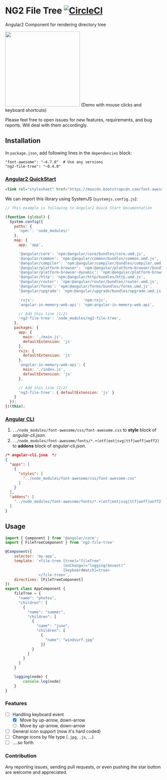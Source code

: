# NG2 File Tree [![CircleCI](https://circleci.com/gh/travelist/ng2-directory-tree.svg?style=svg&circle-token=c554ebe845b53a2e0db4bc4961ca1747c25168ea)](https://circleci.com/gh/travelist/ng2-directory-tree)

Angular2 Component for rendering directory tree

<img src="https://raw.githubusercontent.com/travelist/ng2-directory-tree/master/demo/demo.gif" height="240px">
(Demo with mouse clicks and keyboard shortcuts)

Please feel free to open issues for new features, requirements, and bug reports. Will deal with them accordingly.

## Installation

In `package.json`, add following lines in the `dependencies` block:

```
"font-awesome": "~4.7.0"  # Use any versions
"ng2-file-tree": "~0.4.0"
```

### [Angular2 QuickStart](https://angular.io/docs/ts/latest/quickstart.html)

```html
<link rel="stylesheet" href="https://maxcdn.bootstrapcdn.com/font-awesome/4.7.0/css/font-awesome.min.css">
```

We can import this library using SystemJS (`systemjs.config.js`):

```javascript
// This example is following to Angular2 Quick Start Documentation

(function (global) {
  System.config({
    paths: {
      'npm:': 'node_modules/'
    },
    map: {
      app: 'app',

      '@angular/core': 'npm:@angular/core/bundles/core.umd.js',
      '@angular/common': 'npm:@angular/common/bundles/common.umd.js',
      '@angular/compiler': 'npm:@angular/compiler/bundles/compiler.umd.js',
      '@angular/platform-browser': 'npm:@angular/platform-browser/bundles/platform-browser.umd.js',
      '@angular/platform-browser-dynamic': 'npm:@angular/platform-browser-dynamic/bundles/platform-browser-dynamic.umd.js',
      '@angular/http': 'npm:@angular/http/bundles/http.umd.js',
      '@angular/router': 'npm:@angular/router/bundles/router.umd.js',
      '@angular/forms': 'npm:@angular/forms/bundles/forms.umd.js',
      '@angular/upgrade': 'npm:@angular/upgrade/bundles/upgrade.umd.js',

      'rxjs':                      'npm:rxjs',
      'angular-in-memory-web-api': 'npm:angular-in-memory-web-api',

      // Add this line (1/2)
      'ng2-file-tree': 'node_modules/ng2-file-tree',
    },
    packages: {
      app: {
        main: './main.js',
        defaultExtension: 'js'
      },
      rxjs: {
        defaultExtension: 'js'
      },
      'angular-in-memory-web-api': {
        main: './index.js',
        defaultExtension: 'js'
      },

      // Add this line (2/2)
      'ng2-file-tree': { defaultExtension: 'js' }
    }
  });
})(this);

```

### [Angular CLI](https://github.com/angular/angular-cli)

1. `../node_modules/font-awesome/css/font-awesome.css` to **style** block of *angular-cli.json*.
2. `../node_modules/font-awesome/fonts/*.+(otf|eot|svg|ttf|woff|woff2)` to **addons** block of *angular-cli.json*.

```json
/* angular-cli.json  */
{
  "apps": [
    {
      "styles": [
        "../node_modules/font-awesome/css/font-awesome.css"
      ]
    }
  ],
  "addons": [
    "../node_modules/font-awesome/fonts/*.+(otf|eot|svg|ttf|woff|woff2)"
  ]
}
```

## Usage

```javascript
import { Component } from '@angular/core';
import { FileTreeComponent } from 'ng2-file-tree'

@Component({
    selector: 'my-app',
    template: `<file-tree [tree]="fileTree"
                          (onChange)="logging($event)"
                          [keyboardWatch]=true>
               </file-tree>`,
    directives: [FileTreeComponent]
})
export class AppComponent {
    fileTree = {
      "name": "photos",
      "children": [
        {
          "name": "summer",
          "children": [
            {
              "name": "june",
              "children": [
                {
                  "name": "windsurf.jpg"
                }]
            }
          ]
        }
      ]
    }

    logging(node) {
        console.log(node)
    }
}

```

### Features

- [ ] Handling keyboard event
  - [x] Move by up-arrow, down-arrow
  - [ ] Move by up-arrow, down-arrow
- [ ] General icon support (now it's hard coded)
- [ ] Change icons by file type (`.jpg`, `.js`, ...)
- [ ] ....so forth

### Contribution

Any reporting issues, sending pull requests, or even pushing the star button are welcome and appreciated.
